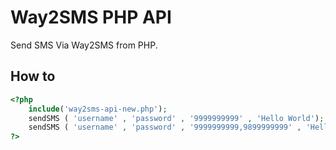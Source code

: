 Way2SMS PHP API
=============

Send SMS Via Way2SMS from PHP.  


How to
-------
```php
<?php
    include('way2sms-api-new.php');
    sendSMS ( 'username' , 'password' , '9999999999' , 'Hello World');   
    sendSMS ( 'username' , 'password' , '9999999999,9899999999' , 'Hello World');   
?>
```

